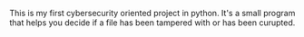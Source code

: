 This is my first cybersecurity oriented project in python.
It's a small program that helps you decide if a file has been tampered with or has been curupted.

